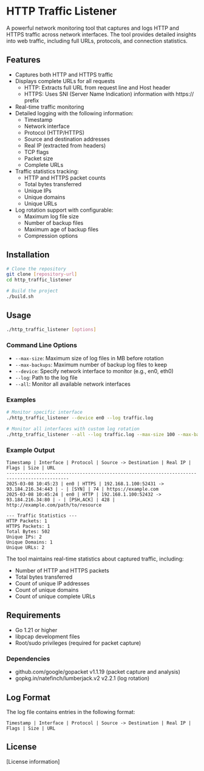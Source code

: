 # HTTP Traffic Listener

A powerful network monitoring tool that captures and logs HTTP and HTTPS traffic across network interfaces. The tool provides detailed insights into web traffic, including full URLs, protocols, and connection statistics.

## Features

- Captures both HTTP and HTTPS traffic
- Displays complete URLs for all requests
  - HTTP: Extracts full URL from request line and Host header
  - HTTPS: Uses SNI (Server Name Indication) information with https:// prefix
- Real-time traffic monitoring
- Detailed logging with the following information:
  - Timestamp
  - Network interface
  - Protocol (HTTP/HTTPS)
  - Source and destination addresses
  - Real IP (extracted from headers)
  - TCP flags
  - Packet size
  - Complete URLs
- Traffic statistics tracking:
  - HTTP and HTTPS packet counts
  - Total bytes transferred
  - Unique IPs
  - Unique domains
  - Unique URLs
- Log rotation support with configurable:
  - Maximum log file size
  - Number of backup files
  - Maximum age of backup files
  - Compression options

## Installation

```bash
# Clone the repository
git clone [repository-url]
cd http_traffic_listener

# Build the project
./build.sh
```

## Usage

```bash
./http_traffic_listener [options]
```

### Command Line Options

- `--max-size`: Maximum size of log files in MB before rotation
- `--max-backups`: Maximum number of backup log files to keep
- `--device`: Specify network interface to monitor (e.g., en0, eth0)
- `--log`: Path to the log file
- `--all`: Monitor all available network interfaces

### Examples

```bash
# Monitor specific interface
./http_traffic_listener --device en0 --log traffic.log

# Monitor all interfaces with custom log rotation
./http_traffic_listener --all --log traffic.log --max-size 100 --max-backups 5
```

### Example Output

```
Timestamp | Interface | Protocol | Source -> Destination | Real IP | Flags | Size | URL
---------------------------------------------------------------------------------------------
2025-03-08 10:45:23 | en0 | HTTPS | 192.168.1.100:52431 -> 93.184.216.34:443 | - | [SYN] | 74 | https://example.com
2025-03-08 10:45:24 | en0 | HTTP | 192.168.1.100:52432 -> 93.184.216.34:80 | - | [PSH,ACK] | 428 | http://example.com/path/to/resource

--- Traffic Statistics ---
HTTP Packets: 1
HTTPS Packets: 1
Total Bytes: 502
Unique IPs: 2
Unique Domains: 1
Unique URLs: 2
```

The tool maintains real-time statistics about captured traffic, including:
- Number of HTTP and HTTPS packets
- Total bytes transferred
- Count of unique IP addresses
- Count of unique domains
- Count of unique complete URLs

## Requirements

- Go 1.21 or higher
- libpcap development files
- Root/sudo privileges (required for packet capture)

### Dependencies
- github.com/google/gopacket v1.1.19 (packet capture and analysis)
- gopkg.in/natefinch/lumberjack.v2 v2.2.1 (log rotation)

## Log Format

The log file contains entries in the following format:
```
Timestamp | Interface | Protocol | Source -> Destination | Real IP | Flags | Size | URL
```

## License

[License information]
